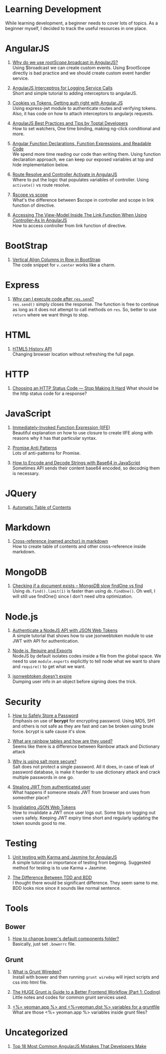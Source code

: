 # Learning Development

While learning development, a beginner needs to cover lots of topics. As a beginner myself, I decided to track the useful resources in one place.

# AngularJS

1. [Why do we use $rootScope.$broadcast in AngularJS?](http://stackoverflow.com/questions/24830679/why-do-we-use-rootscope-broadcast-in-angularjs/24831979#24831979)  
Using $broadcast we can create custom events. Using $rootScope directly is bad practice and we should create custom event handler service.

1. [AngularJS Interceptros for Logging Service Calls](http://intown.biz/2015/02/04/angularjs-interceptors/)  
Short and simple tutorial to adding interceptors to angularJS.

1. [Cookies vs Tokens. Getting auth right with Angular.JS](https://auth0.com/blog/2014/01/07/angularjs-authentication-with-cookies-vs-token/)  
Using express-jwt module to authenticate routes and verifying tokens. Also, it has code on how to attach interceptors to angularjs requests.

1. [AngularJS Best Practices and Tips by Toptal Developers](http://www.toptal.com/angular-js/tips-and-practices)  
How to set watchers, One time binding, making ng-click conditional and more.

1. [Angular Function Declarations, Function Expressions, and Readable Code](http://www.johnpapa.net/angular-function-declarations-function-expressions-and-readable-code/)  
We spend more time reading our code than writing them. Using function declaration approach, we can keep our exposed variables at top and hide implementation below.

1. [Route Resolve and Controller Activate in AngularJS](http://www.johnpapa.net/route-resolve-and-controller-activate-in-angularjs/)  
Where to put the logic that populates variables of controller. Using `activate()` vs route resolve.

1. [$scope vs scope](https://thinkster.io/a-better-way-to-learn-angularjs/scope-vs-scope)  
What's the difference between $scope in controller and scope in link function of directive.

1. [Accessing The View-Model Inside The Link Function When Using Controller-As In AngularJS](http://www.bennadel.com/blog/2896-accessing-the-view-model-inside-the-link-function-when-using-controller-as-in-angularjs.htm)  
How to access controller from link function of directive.

# BootStrap

1. [Vertical Align Columns in Row in BootStrap](http://stackoverflow.com/questions/28077398/twitter-bootstrap-3-vertical-align-columns-in-a-row-middle)  
The code snippet for `v.center` works like a charm.

# Express

1. [Why can I execute code after `res.send`?](http://stackoverflow.com/questions/16180502/node-express-why-can-i-execute-code-after-res-send)  
`res.send()` simply closes the response. The function is free to continue as long as it does not attempt to call methods on `res`. So, better to use `return` where we want things to stop.

# HTML

1. [HTML5 History API ](http://diveintohtml5.info/history.html)  
Changing browser location without refreshing the full page.

# HTTP

1. [Choosing an HTTP Status Code — Stop Making It Hard](http://racksburg.com/choosing-an-http-status-code/)  What should be the http status code for a response?

# JavaScript

1. [Immediately-Invoked Function Expression (IIFE)](http://benalman.com/news/2010/11/immediately-invoked-function-expression/)  
Beautiful explanation on how to use closure to create IIFE along with reasons why it has that particular syntax.

1. [Promise Anti Patterns](http://taoofcode.net/promise-anti-patterns/)  
Lots of anti-patterns for Promise.

1. [How to Encode and Decode Strings with Base64 in JavaScript](https://scotch.io/quick-tips/how-to-encode-and-decode-strings-with-base64-in-javascript)  
Sometimes API sends their content base64 encoded, so decodnig them is necessary.

# JQuery

1. [Automatic Table of Contents](https://css-tricks.com/automatic-table-of-contents/)

# Markdown

1. [Cross-reference (named anchor) in markdown](http://stackoverflow.com/questions/5319754/cross-reference-named-anchor-in-markdown/7335259#7335259)  
How to create table of contents and other cross-reference inside markdown.

# MongoDB

1. [Checking if a document exists – MongoDB slow findOne vs find](https://blog.serverdensity.com/checking-if-a-document-exists-mongodb-slow-findone-vs-find/)  
Using `db.find().limit(1)` is faster than using `db.findOne()`. Oh well, I will still use findOne() since I don't need ultra optimization.

# Node.js

1. [Authenticate a NodeJS API with JSON Web Tokens](https://scotch.io/tutorials/authenticate-a-node-js-api-with-json-web-tokens)  
A simple tutorial that shows how to use jsonwebtoken module to use JWT with API for authentication.

1. [Node.js, Require and Exports](http://openmymind.net/2012/2/3/Node-Require-and-Exports/)  
NodeJS by default isolates codes inside a file from the global space. We need to use `module.exports` explicitly to tell node what we want to share and `require()` to get what we want.

1. [jsonwebtoken doesn't expire](http://stackoverflow.com/questions/28874915/jsonwebtoken-doesnt-expire)  
Dumping user info in an object before signing does the trick.

# Security

1. [How to Safely Store a Password](http://codahale.com/how-to-safely-store-a-password/)  
Emphasis on use of **bcrypt** for encrypting password. Using MD5, SH1 and others is not safe as they are fast and can be broken using brute force. bcrypt is safe cause it's slow.

1. [What are rainbow tables and how are they used?](http://security.stackexchange.com/questions/379/what-are-rainbow-tables-and-how-are-they-used)  
  Seems like there is a difference between Rainbow attack and Dictionary attack

1. [Why is using salt more secure?](http://security.stackexchange.com/questions/14025/why-is-using-salt-more-secure)  
Salt does not protect a single password. All it does, in case of leak of password database, is make it harder to use dictionary attack and crack multiple passwords in one go.

1. [Stealing JWT from authenticated user](https://ask.auth0.com/t/stealing-jwt-from-authenticated-user/352)  
What happens if someone steals JWT from browser and uses from someother place?

1. [Invalidating JSON Web Tokens](http://stackoverflow.com/questions/21978658/invalidating-json-web-tokens/23089839#23089839)  
How to invalidate a JWT once user logs out. Some tips on logging out users safely. Keeping JWT expiry time short and regularly updating the token sounds good to me.

# Testing

1. [Unit testing with Karma and Jasmine for AngularJS](https://blog.logentries.com/2015/01/unit-testing-with-karma-and-jasmine-for-angularjs/)  
A simple tutorial on importance of testing from beginng. Suggested method for testing is to use Karma + Jasmine.

1. [The Difference Between TDD and BDD](https://joshldavis.com/2013/05/27/difference-between-tdd-and-bdd/)  
I thought there would be significant difference. They seem same to me. BDD looks nice since it sounds like normal sentence.

# Tools

## Bower

1. [How to change bower's default components folder?](http://stackoverflow.com/questions/14079833/how-to-change-bowers-default-components-folder)  
Basically, just set `.bowerrc` file.

## Grunt

1. [What is Grunt Wiredep?](http://stephenplusplus.github.io/grunt-wiredep/)  
Install with bower and then running `grunt wiredep` will inject scripts and css into html file.

1. [The HUGE Grunt.js Guide to a Better Frontend Workflow (Part 1: Coding)](https://blog.srcclr.com/huge-grunt-js-guide-better-frontend-workflow/)  
Little notes and codes for common grunt services used.

1. [<%= yeoman.app %> and <%=yeoman.dist %> variables for a gruntfile](http://stackoverflow.com/questions/21420593/yeoman-app-and-yeoman-dist-variables-for-a-gruntfile)  
What are those <%= yeoman.app %> variables inside grunt files?

# Uncategorized

1. [Top 18 Most Common AngularJS Mistakes That Developers Make](http://www.toptal.com/angular-js/top-18-most-common-angularjs-developer-mistakes)  
